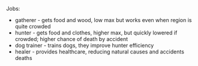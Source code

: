Jobs:

* gatherer - gets food and wood, low max but works even when region is quite crowded
* hunter - gets food and clothes, higher max, but quickly lowered if crowded; higher chance of death by accident
* dog trainer - trains dogs, they improve hunter efficiency
* healer - provides healthcare, reducing natural causes and accidents deaths
